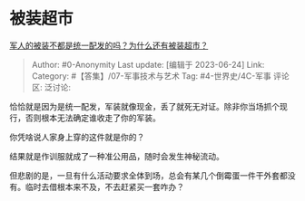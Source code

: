 # 被装超市
[军人的被装不都是统一配发的吗？为什么还有被装超市？](https://www.zhihu.com/question/594588069/answer/3085765111)

> Author: #0-Anonymity
> Last update: [编辑于 2023-06-24]
> Link:
> Category: #【答集】/07-军事技术与艺术 
> Tag: #4-世界史/4C-军事
> 评论区:
> 泛讨论:

恰恰就是因为是统一配发，军装就像现金，丢了就死无对证。除非你当场抓个现行，否则根本无法确定谁收走了你的军装。

你凭啥说人家身上穿的这件就是你的？

结果就是作训服就成了一种准公用品，随时会发生神秘流动。

但悲剧的是，一旦有什么活动要求全体到场，总会有某几个倒霉蛋一件干外套都没有。临时去借根本来不及，不去赶紧买一套咋办？
